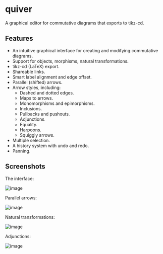 # quiver
A graphical editor for commutative diagrams that exports to tikz-cd.

## Features
- An intuitive graphical interface for creating and modifying commutative diagrams.
- Support for objects, morphisms, natural transformations.
- tikz-cd (LaTeX) export.
- Shareable links.
- Smart label alignment and edge offset.
- Parallel (shifted) arrows.
- Arrow styles, including:
    - Dashed and dotted edges.
    - Maps to arrows.
    - Monomorphisms and epimorphisms.
    - Inclusions.
    - Pullbacks and pushouts.
    - Adjunctions.
    - Equality.
    - Harpoons.
    - Squiggly arrows.
- Multiple selection.
- A history system with undo and redo.
- Panning.

## Screenshots
The interface:

![image](https://user-images.githubusercontent.com/3943692/50499043-fd45be80-0a3d-11e9-8fdf-fabeb5476334.png)

Parallel arrows:

![image](https://user-images.githubusercontent.com/3943692/50520129-7aad1580-0ab6-11e9-93f8-3981af4f5e37.png)

Natural transformations:

![image](https://user-images.githubusercontent.com/3943692/50520158-a7f9c380-0ab6-11e9-932e-08d22bd8f125.png)

Adjunctions:

![image](https://user-images.githubusercontent.com/3943692/50531538-7c50fa80-0b03-11e9-9d94-f859395e340f.png)
